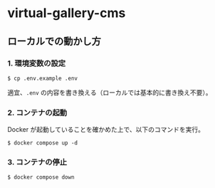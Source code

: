 # virtual-gallery-cms

## ローカルでの動かし方

### 1. 環境変数の設定

```
$ cp .env.example .env
```

適宜、`.env` の内容を書き換える（ローカルでは基本的に書き換え不要）。

### 2. コンテナの起動

Docker が起動していることを確かめた上で、以下のコマンドを実行。

```
$ docker compose up -d
```

### 3. コンテナの停止

```
$ docker compose down
```

